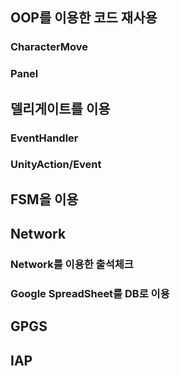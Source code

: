## OOP를 이용한 코드 재사용
### CharacterMove
### Panel

## 델리게이트를 이용
### EventHandler
### UnityAction/Event

## FSM을 이용

## Network
### Network를 이용한 출석체크
### Google SpreadSheet를 DB로 이용

## GPGS

## IAP

